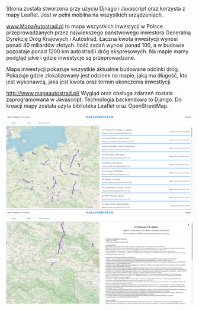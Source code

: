 Strona została stworzona przy użyciu Djnago i Javascript oraz korzysta z mapy Leaflet. Jest w pełni mobilna na wszystkich urządzeniach.

www.MapaAutostrad.pl to mapa wszystkich inwestycji w Polsce przeprowadzanych przez najwiekszego państwowego inwestora Generalną Dyrekcję Dróg Krajowych i Autostrad. Łaczna kwota inwestycji wynosi ponad 40 miliardów złotych. Ilość zadań wynosi ponad 100, a w budowie pozostaje ponad 1200 km autostrad i dróg ekspresowych. Na mapie mamy podgląd jakie i gdzie inwestycje są przeprowadzane.

Mapa inwestycji pokazuje wszystkie aktualnie budowane odcinki dróg. Pokazuje gdzie zlokalizowany jest odcinek na mapie, jaką ma długość, kto jest wykonawcą, jaka jest kwota oraz termin ukonczenia inwestlycji.

http://www.mapaautostrad.pl/ Wygląd oraz obsługa zdarzeń została zaprogramowana w Javascript. Technologia backendowa to Django. Do kreacji mapy została użyta biblioteka Leaflet oraz OpenStreetMap.


![alt text](https://github.com/waszkiewiczja/mapaAutostrad/blob/[branch]/m1.png?raw=true)
![alt text](https://github.com/waszkiewiczja/mapaAutostrad/blob/[branch]/m2.png?raw=true)

